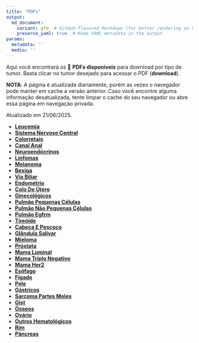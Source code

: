 ```yaml
---
title: "PDFs"
output: 
  md_document:
    variant: gfm  # GitHub-flavored Markdown (for better rendering on GitHub)
    preserve_yaml: true  # Keep YAML metadata in the output
params:
  metadata: ''
  media: ''
---
```


<script async src="https://scripts.simpleanalyticscdn.com/latest.js"></script>

Aqui você encontrará os 📝 **PDFs disponíveis** para download por tipo
de tumor. Basta clicar no tumor desejado para acessar o PDF
(**download**).

**NOTA**: A página é atualizada diariamente, porém as vezes o navegador
pode manter em cache a versão anterior. Caso você encontre alguma
informação desatualizada, tente limpar o cache do seu navegador ou abre
essa página em navegação privada.

Atualizado em 21/06/2025.

- [**Leucemia**](https://coeoralmeds-e768.restdb.io/media/685641c3f63b8048001e5b87?download=true)
- [**Sistema Nervoso
  Central**](https://coeoralmeds-e768.restdb.io/media/685641c4f63b8048001e5b8a?download=true)
- [**Colorretais**](https://coeoralmeds-e768.restdb.io/media/685641c6f63b8048001e5b90?download=true)
- [**Canal
  Anal**](https://coeoralmeds-e768.restdb.io/media/685641c8f63b8048001e5b91?download=true)
- [**Neuroendócrinos**](https://coeoralmeds-e768.restdb.io/media/685641c9f63b8048001e5b93?download=true)
- [**Linfomas**](https://coeoralmeds-e768.restdb.io/media/685641caf63b8048001e5b95?download=true)
- [**Melanoma**](https://coeoralmeds-e768.restdb.io/media/685641cbf63b8048001e5b97?download=true)
- [**Bexiga**](https://coeoralmeds-e768.restdb.io/media/685641ccf63b8048001e5b99?download=true)
- [**Via
  Biliar**](https://coeoralmeds-e768.restdb.io/media/685641cdf63b8048001e5b9b?download=true)
- [**Endométrio**](https://coeoralmeds-e768.restdb.io/media/685641cff63b8048001e5b9e?download=true)
- [**Colo De
  Útero**](https://coeoralmeds-e768.restdb.io/media/685641d0f63b8048001e5ba0?download=true)
- [**Ginecológicos**](https://coeoralmeds-e768.restdb.io/media/685641d1f63b8048001e5ba2?download=true)
- [**Pulmão Pequenas
  Células**](https://coeoralmeds-e768.restdb.io/media/685641d2f63b8048001e5ba4?download=true)
- [**Pulmão Não Pequenas
  Células**](https://coeoralmeds-e768.restdb.io/media/685641d4f63b8048001e5ba5?download=true)
- [**Pulmão
  Egfrm**](https://coeoralmeds-e768.restdb.io/media/685641d5f63b8048001e5ba7?download=true)
- [**Tireóide**](https://coeoralmeds-e768.restdb.io/media/685641d7f63b8048001e5bab?download=true)
- [**Cabeça E
  Pescoço**](https://coeoralmeds-e768.restdb.io/media/685641d8f63b8048001e5bad?download=true)
- [**Glândula
  Salivar**](https://coeoralmeds-e768.restdb.io/media/685641d9f63b8048001e5baf?download=true)
- [**Mieloma**](https://coeoralmeds-e768.restdb.io/media/685641daf63b8048001e5bb1?download=true)
- [**Próstata**](https://coeoralmeds-e768.restdb.io/media/685641dcf63b8048001e5bb3?download=true)
- [**Mama
  Luminal**](https://coeoralmeds-e768.restdb.io/media/685641def63b8048001e5bb8?download=true)
- [**Mama Triplo
  Negativo**](https://coeoralmeds-e768.restdb.io/media/685641e0f63b8048001e5bba?download=true)
- [**Mama
  Her2**](https://coeoralmeds-e768.restdb.io/media/685641e1f63b8048001e5bbb?download=true)
- [**Esôfago**](https://coeoralmeds-e768.restdb.io/media/685641e2f63b8048001e5bbd?download=true)
- [**Fígado**](https://coeoralmeds-e768.restdb.io/media/685641e3f63b8048001e5bbf?download=true)
- [**Pele**](https://coeoralmeds-e768.restdb.io/media/685641e5f63b8048001e5bc1?download=true)
- [**Gástricos**](https://coeoralmeds-e768.restdb.io/media/685641e6f63b8048001e5bc3?download=true)
- [**Sarcoma Partes
  Moles**](https://coeoralmeds-e768.restdb.io/media/685641e7f63b8048001e5bc5?download=true)
- [**Gist**](https://coeoralmeds-e768.restdb.io/media/685641e8f63b8048001e5bc7?download=true)
- [**Ósseos**](https://coeoralmeds-e768.restdb.io/media/685641e9f63b8048001e5bc9?download=true)
- [**Ovário**](https://coeoralmeds-e768.restdb.io/media/685641eaf63b8048001e5bcb?download=true)
- [**Outros
  Hematológicos**](https://coeoralmeds-e768.restdb.io/media/685641ecf63b8048001e5bcd?download=true)
- [**Rim**](https://coeoralmeds-e768.restdb.io/media/685641edf63b8048001e5bd0?download=true)
- [**Pâncreas**](https://coeoralmeds-e768.restdb.io/media/685641eef63b8048001e5bd2?download=true)
